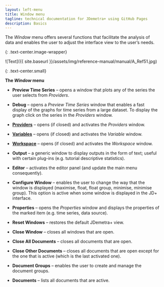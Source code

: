 ```yaml
---
layout: left-menu
title: Window menu
tagline: technical documentation for JDemetra+ using GitHub Pages
description: Basics
---
```


The *Window* menu offers several functions that facilitate the analysis
of data and enables the user to adjust the interface view to the user’s
needs.

{: .text-center.image-wrapper}

![Text]({{ site.baseurl }}/assets/img/reference-manual/manual/A_Ref51.jpg)

{: .text-center.small}

**The *Window* menu**

-   **Preview Time Series** – opens a window that plots any of the
    series the user selects from *Providers*.

-   **Debug** – opens a *Preview Time Series* window that enables a
    fast display of the graphs for time series from a large dataset. To
    display the graph click on the series in the *Providers* window.

-   [**Providers**](../reference-manual/data-providers.html) – opens (if closed) and activates the *Providers*
    window.

-   [**Variables**](../reference-manual/user-defined-variables.html) – opens (if closed) and activates the *Variable*
    window.

-   [**Workspace**](../reference-manual/workspace.html) – opens (if closed) and activates the *Workspace*
    window.

-   **Output** – a generic window to display outputs in the form of text;
    useful with certain plug-ins (e.g. tutorial descriptive statistics).

-   **Editor** – activates the editor panel (and update the main menu
    consequently).

-   **Configure Window** – enables the user to change the way that the window is displayed
     (maximise, float, float group, minimise, minimise group).
    This option is active when some window is displayed in the JD+
    interface.

-   **Properties** – opens the *Properties* window and displays the
    properties of the marked item (e.g. time series, data source).

-   **Reset Windows** – restores the default JDemetra+ view.

-   **Close Window** – closes all windows that are open.

-   **Close All Documents** – closes all documents that are open.

-   **Close Other Documents** – closes all documents that are open
    except for the one that is active (which is the last activated one).

-   **Document Groups** – enables the user to create and manage the
    document groups.

-   **Documents** – lists all documents that are active.
